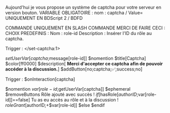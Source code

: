 Aujourd'hui je vous propose un système de captcha pour votre serveur en version bouton.
VARIABLE OBLIGATOIRE : nom : captcha / Value=
UNIQUEMENT EN BDScript 2 / BDFD

COMMANDE UNIQUEMENT EN SLASH COMMANDE
MERCI DE FAIRE CECI :
CHOIX PREDEFINIS :
Nom : role-id
Description : Insérer l'ID du rôle au captcha.



Trigger : </set-captcha:1>

$setUserVar[captcha;$message[role-id]]
$nomention
$title[Captcha]
$color[ff0000]
$description[
__**Merci d'accepter ce captcha afin de pouvoir accéder à la discussion.**__]
$addButton[no;captcha;✅️;success;no]



Trigger : $onInteraction[captcha]

$nomention
$var[role-id;$getUserVar[captcha]]
$ephemeral
$removeButtons
Rôle ajouté avec succès !
$if[$hasRole[$authorID;$var[role-id]]==false]
Tu as eu accès au rôle et à la discussion !
$roleGrant[$authorID;+$var[role-id]]
$else
$endif
